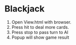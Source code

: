 # Blackjack
1. Open View.html with browser.
2. Press hit to deal more cards.
3. Press stop to pass turn to AI
4. Popup will show game result
